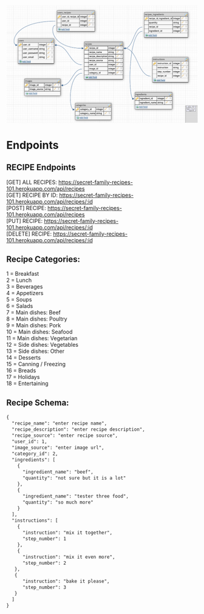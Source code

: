 ![Getting Started](./images/db-image.png)

# Endpoints

## RECIPE Endpoints

[GET] ALL RECIPES: https://secret-family-recipes-101.herokuapp.com/api/recipes   
[GET] RECIPE BY ID: https://secret-family-recipes-101.herokuapp.com/api/recipes/:id  
[POST] RECIPE: https://secret-family-recipes-101.herokuapp.com/api/recipes  
[PUT] RECIPE: https://secret-family-recipes-101.herokuapp.com/api/recipes/:id  
[DELETE] RECIPE: https://secret-family-recipes-101.herokuapp.com/api/recipes/:id  

## Recipe Categories:

1 = Breakfast  
2 = Lunch  
3 = Beverages  
4 = Appetizers   
5 = Soups  
6 = Salads  
7 = Main dishes: Beef  
8 = Main dishes: Poultry  
9 = Main dishes: Pork  
10 = Main dishes: Seafood  
11 = Main dishes: Vegetarian  
12 = Side dishes: Vegetables  
13 = Side dishes: Other  
14 = Desserts  
15 = Canning / Freezing  
16 = Breads  
17 = Holidays  
18 = Entertaining  

## Recipe Schema:
```
{
  "recipe_name": "enter recipe name",  
  "recipe_description": "enter recipe description",
  "recipe_source": "enter recipe source",
  "user_id": 1,
  "image_source": "enter image url",
  "category_id": 2,
  "ingredients": [
    {
      "ingredient_name": "beef",
      "quantity": "not sure but it is a lot"
    },
    {
      "ingredient_name": "tester three food",
      "quantity": "so much more"
    }
  ],
  "instructions": [
    {
      "instruction": "mix it together",
      "step_number": 1
    },
    {
      "instruction": "mix it even more",
      "step_number": 2
   },
   {
      "instruction": "bake it please",
      "step_number": 3
   }
  ]
}
```
